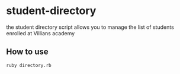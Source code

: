 # student-directory #

the student directory script allows you to manage the list of students enrolled at Villians academy

##  How to use ##

```shell
ruby directory.rb
```
